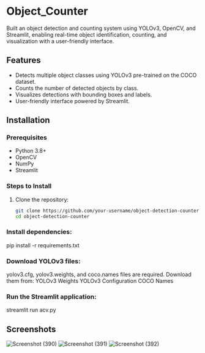 # Object_Counter
Built an object detection and counting system using YOLOv3, OpenCV, and Streamlit, enabling real-time object identification, counting, and visualization with a user-friendly interface.
## Features

- Detects multiple object classes using YOLOv3 pre-trained on the COCO dataset.
- Counts the number of detected objects by class.
- Visualizes detections with bounding boxes and labels.
- User-friendly interface powered by Streamlit.
## Installation

### Prerequisites
- Python 3.8+
- OpenCV
- NumPy
- Streamlit

### Steps to Install
1. Clone the repository:
   ```bash
   git clone https://github.com/your-username/object-detection-counter.git
   cd object-detection-counter
   
### Install dependencies:
pip install -r requirements.txt

### Download YOLOv3 files:

yolov3.cfg, yolov3.weights, and coco.names files are required.
Download them from:
YOLOv3 Weights
YOLOv3 Configuration
COCO Names

### Run the Streamlit application:

streamlit run acv.py

## Screenshots
![Screenshot (390)](https://github.com/user-attachments/assets/ff3c6888-fc72-4b06-9346-e390bd212379)
![Screenshot (391)](https://github.com/user-attachments/assets/9acd7018-944b-4f8d-93dd-970f4bd6c619)
![Screenshot (392)](https://github.com/user-attachments/assets/85029bfe-9727-4774-9c0c-dde5a3b975e7)
